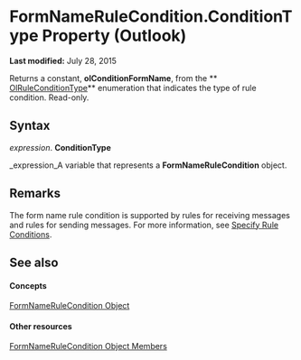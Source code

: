 
# FormNameRuleCondition.ConditionType Property (Outlook)

 **Last modified:** July 28, 2015

Returns a constant,  **olConditionFormName**, from the  ** [OlRuleConditionType](35c2f965-0f9d-8cc8-2f05-60522268574f.md)** enumeration that indicates the type of rule condition. Read-only.

## Syntax

 _expression_. **ConditionType**

 _expression_A variable that represents a  **FormNameRuleCondition** object.


## Remarks

The form name rule condition is supported by rules for receiving messages and rules for sending messages. For more information, see  [Specify Rule Conditions](812c131a-fe23-1b8b-5e2d-9459d7102630.md).


## See also


#### Concepts


 [FormNameRuleCondition Object](75b7f687-66e6-4863-b8aa-f19e98fedc45.md)
#### Other resources


 [FormNameRuleCondition Object Members](deb9d55d-e217-9f31-3375-7713f98f3244.md)
